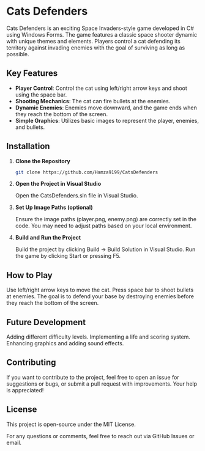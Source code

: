 # Cats Defenders

Cats Defenders is an exciting Space Invaders-style game developed in C# using Windows Forms. The game features a classic space shooter dynamic with unique themes and elements. Players control a cat defending its territory against invading enemies with the goal of surviving as long as possible.

## Key Features

- **Player Control**: Control the cat using left/right arrow keys and shoot using the space bar.
- **Shooting Mechanics**: The cat can fire bullets at the enemies.
- **Dynamic Enemies**: Enemies move downward, and the game ends when they reach the bottom of the screen.
- **Simple Graphics**: Utilizes basic images to represent the player, enemies, and bullets.

## Installation

1. **Clone the Repository**

   ```sh
   git clone https://github.com/Hamza9199/CatsDefenders

2. **Open the Project in Visual Studio**

      Open the CatsDefenders.sln file in Visual Studio.

3. **Set Up Image Paths (optional)**
   
      Ensure the image paths (player.png, enemy.png) are correctly set in the code. You may need to adjust paths based on your local environment.

5. **Build and Run the Project**
   
      Build the project by clicking Build -> Build Solution in Visual Studio.
      Run the game by clicking Start or pressing F5.

## How to Play

   Use left/right arrow keys to move the cat.
   Press space bar to shoot bullets at enemies.
   The goal is to defend your base by destroying enemies before they reach the bottom of the screen.

## Future Development

   Adding different difficulty levels.
   Implementing a life and scoring system.
   Enhancing graphics and adding sound effects.


## Contributing

   If you want to contribute to the project, feel free to open an issue for suggestions or bugs, or submit a pull request with improvements. Your help is appreciated!


## License

   This project is open-source under the MIT License.

For any questions or comments, feel free to reach out via GitHub Issues or email.

